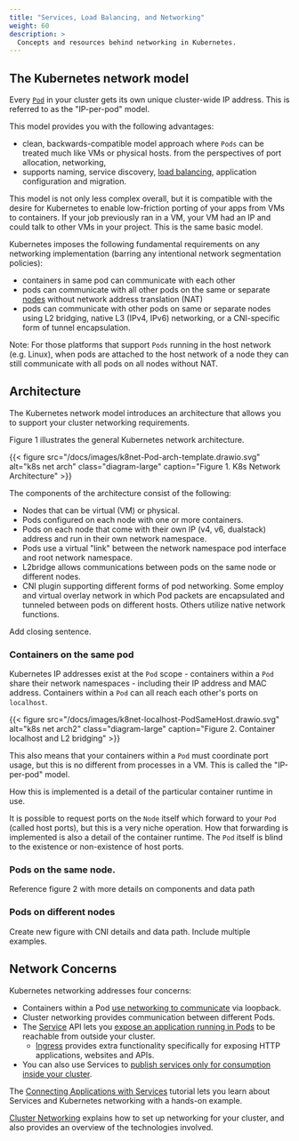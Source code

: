 ```yaml
---
title: "Services, Load Balancing, and Networking"
weight: 60
description: >
  Concepts and resources behind networking in Kubernetes.
---
```


[//]: # (Change section to Kubernetes network model and update docs references )
## The Kubernetes network model

Every [`Pod`](/docs/concepts/workloads/pods/) in your cluster gets its own unique cluster-wide IP address. This is referred to as the "IP-per-pod" model.

[//]: # (Understand the ports related to TCP/UDP. Don't think host ports is useful for the reader as this point.) 
[//]: # (This means you do not need to explicitly create links between `Pods` and you
almost never need to deal with mapping container ports to host ports.)  

This model provides you with the following advantages:

* clean, backwards-compatible model approach where `Pods` can be treated 
much like VMs or physical hosts. from the perspectives of port allocation, networking,
* supports naming, service discovery, [load balancing](/docs/concepts/services-networking/ingress/#load-balancing), 
application configuration and migration.
  
This model is not only less complex overall, but it is compatible
with the desire for Kubernetes to enable low-friction porting of your apps from VMs
to containers. If your job previously ran in a VM, your VM had an IP and could
talk to other VMs in your project.  This is the same basic model.

Kubernetes imposes the following fundamental requirements on any networking
implementation (barring any intentional network segmentation policies):

* containers in same pod can communicate with each other
* pods can communicate with all other pods on the same or separate [nodes](/docs/concepts/architecture/nodes/)
without network address translation (NAT)
* pods can communicate with other pods on same or separate nodes using L2 bridging, native L3 (IPv4, IPv6) networking, or a CNI-specific form of tunnel encapsulation. 

[//]: # (Not sure the agent communications is part of the K8s network model)

[//]: # (Need a picture of a host network as it relates to pods. Do we want to include picture and explanation of kernel network stack? Kernel bypass could be described later)

Note: For those platforms that support `Pods` running in the host network (e.g.
Linux), when pods are attached to the host network of a node they can still communicate 
with all pods on all nodes without NAT.

## Architecture

The Kubernetes network model introduces an architecture that allows you to support your cluster networking requirements.

Figure 1 illustrates the general Kubernetes network architecture.

{{< figure src="/docs/images/k8net-Pod-arch-template.drawio.svg" alt="k8s net arch" class="diagram-large" caption="Figure 1. K8s Network Architecture" >}}

The components of the architecture consist of the following:

* Nodes that can be virtual (VM) or physical.
* Pods configured on each node with one or more containers.
* Pods on each node that come with their own IP (v4, v6, dualstack) address and run in their own network namespace.
* Pods use a virtual "link" between the network namespace pod interface and root network namespace.
* L2bridge allows communications between pods on the same node or different nodes.
* CNI plugin supporting different forms of pod networking. Some employ and virtual overlay network in which Pod packets are encapsulated and tunneled between pods on different hosts. Others utilize native network functions. 

Add closing sentence.

### Containers on the same pod

Kubernetes IP addresses exist at the `Pod` scope - containers within a `Pod`
share their network namespaces - including their IP address and MAC address.
Containers within a `Pod` can all reach each other's ports on
`localhost`. 

{{< figure src="/docs/images/k8net-localhost-PodSameHost.drawio.svg" alt="k8s net arch2" class="diagram-large" caption="Figure 2. Container localhost and L2 bridging" >}}

This also means that your containers within a `Pod` must coordinate port
usage, but this is no different from processes in a VM.  This is called the
"IP-per-pod" model.

How this is implemented is a detail of the particular container runtime in use.

It is possible to request ports on the `Node` itself which forward to your `Pod`
(called host ports), but this is a very niche operation. How that forwarding is
implemented is also a detail of the container runtime. The `Pod` itself is
blind to the existence or non-existence of host ports.

### Pods on the same node.

Reference figure 2 with more details on components and data path

### Pods on different nodes

Create new figure with CNI details and data path. Include multiple examples.

## Network Concerns

Kubernetes networking addresses four concerns:
- Containers within a Pod [use networking to communicate](/docs/concepts/services-networking/dns-pod-service/) via loopback.
- Cluster networking provides communication between different Pods.
- The [Service](/docs/concepts/services-networking/service/) API lets you
  [expose an application running in Pods](/docs/tutorials/services/connect-applications-service/)
  to be reachable from outside your cluster.
  - [Ingress](/docs/concepts/services-networking/ingress/) provides extra functionality
    specifically for exposing HTTP applications, websites and APIs.
- You can also use Services to
  [publish services only for consumption inside your cluster](/docs/concepts/services-networking/service-traffic-policy/).

The [Connecting Applications with Services](/docs/tutorials/services/connect-applications-service/) tutorial lets you learn about Services and Kubernetes networking with a hands-on example.

[Cluster Networking](/docs/concepts/cluster-administration/networking/) explains how to set
up networking for your cluster, and also provides an overview of the technologies involved.
